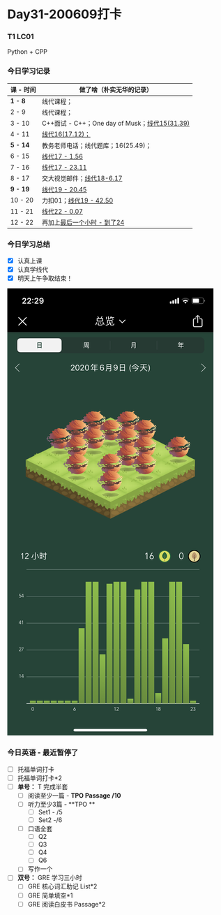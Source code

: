 # Day31-200609打卡

### T1 LC01

Python + CPP

### 今日学习记录

| 课 - 时间  | 做了啥（朴实无华的记录）                                     |
| ---------- | ------------------------------------------------------------ |
| **1 - 8**  | 线代课程；                                                   |
| 2 - 9      | 线代课程；                                                   |
| 3 - 10     | C++面试 - C++；One day of Musk；[线代15(31.39)](https://youtu.be/pdnwLQfiJ5U?list=PLRMOX8QaZK8zXgvJ6zMfxcRjiju2BPTlF&t=1899) |
| 4 - 11     | [线代16(17.12)；](https://youtu.be/yNEDyYYgOkU?list=PLRMOX8QaZK8zXgvJ6zMfxcRjiju2BPTlF&t=1032) |
| **5 - 14** | 教务老师电话；线代题库；16(25.49)；                          |
| 6 - 15     | [线代17 - 1.56](https://youtu.be/_WCfax-JK1Y?list=PLRMOX8QaZK8zXgvJ6zMfxcRjiju2BPTlF&t=116) |
| 7 - 16     | [线代17 - 23.11](https://youtu.be/_WCfax-JK1Y?list=PLRMOX8QaZK8zXgvJ6zMfxcRjiju2BPTlF&t=1391) |
| 8 - 17     | 交大视觉邮件；[线代18-6.17](https://youtu.be/jNEZz1KOFUU?list=PLRMOX8QaZK8zXgvJ6zMfxcRjiju2BPTlF&t=377) |
| **9 - 19** | [线代19 - 20.45](https://youtu.be/Pb9LhmlJTH8?list=PLRMOX8QaZK8zXgvJ6zMfxcRjiju2BPTlF&t=1245) |
| 10 - 20    | 力扣01；[线代19 - 42.50](https://youtu.be/Pb9LhmlJTH8?list=PLRMOX8QaZK8zXgvJ6zMfxcRjiju2BPTlF&t=2570) |
| 11 - 21    | [线代22 - 0.07](https://youtu.be/A2m9FWHg-FU?list=PLRMOX8QaZK8zXgvJ6zMfxcRjiju2BPTlF&t=7) |
| 12 - 22    | 再加上[最后一个小时 - 到了24](https://youtu.be/xbYn1HK6mg4?list=PLRMOX8QaZK8zXgvJ6zMfxcRjiju2BPTlF) |

### 今日学习总结

- [x] 认真上课
- [x] 认真学线代
- [x] 明天上午争取结束！

![Day31-200609](img/Day31-200609/Day31-200609.png)

### 今日英语 - 最近暂停了

- [ ] 托福单词打卡
- [ ] 托福单词打卡*2
- [ ] **单号：** T 完成半套 
  - [ ] 阅读至少一篇 - **TPO Passage  /10**
  - [ ] 听力至少3篇 - **TPO **
    - [ ] Set1 - /5
    - [ ] Set2 -/6
  - [ ] 口语全套
    - [ ] Q2
    - [ ] Q3
    - [ ] Q4
    - [ ] Q6
  - [ ] 写作一个
- [ ] **双号：** GRE 学习三小时
  - [ ] GRE 核心词汇助记 List*2
  - [ ] GRE 简单填空*1
  - [ ] GRE 阅读白皮书 Passage*2